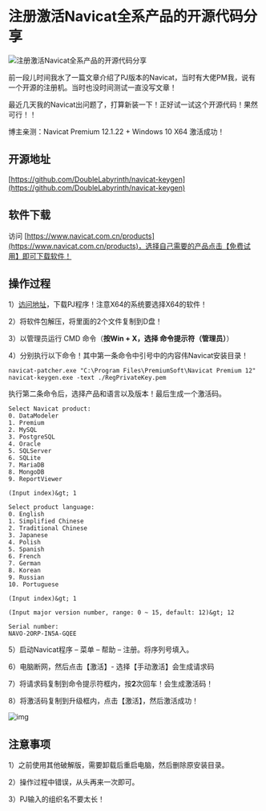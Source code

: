 # 注册激活Navicat全系产品的开源代码分享

![注册激活Navicat全系产品的开源代码分享](https://fbi.gs/2019/10/18/5da949518a576.png)

前一段儿时间我水了一篇文章介绍了PJ版本的Navicat，当时有大佬PM我，说有一个开源的注册机。当时也没时间测试一直没写文章！

最近几天我的Navicat出问题了，打算新装一下！正好试一试这个开源代码！果然可行！！

博主亲测：Navicat Premium 12.1.22 + Windows 10 X64 激活成功！

 

 

## 开源地址

[https://github.com/DoubleLabyrinth/navicat-keygen](https://github.com/DoubleLabyrinth/navicat-keygen)

 

## 软件下载

访问 [https://www.navicat.com.cn/products](https://www.navicat.com.cn/products)，选择自己需要的产品点击【免费试用】即可下载软件！

 

## 操作过程

1）[访问地址](https://github.com/DoubleLabyrinth/navicat-keygen/releases)，下载PJ程序！注意X64的系统要选择X64的软件！

2）将软件包解压，将里面的2个文件复制到D盘！

3）以管理员运行 CMD 命令（**按Win + X，选择 命令提示符（管理员）**）

4）分别执行以下命令！其中第一条命令中引号中的内容伟Navicat安装目录！

```
navicat-patcher.exe "C:\Program Files\PremiumSoft\Navicat Premium 12"
navicat-keygen.exe -text ./RegPrivateKey.pem
```

执行第二条命令后，选择产品和语言以及版本！最后生成一个激活码。

```
Select Navicat product:
0. DataModeler
1. Premium
2. MySQL
3. PostgreSQL
4. Oracle
5. SQLServer
6. SQLite
7. MariaDB
8. MongoDB
9. ReportViewer
 
(Input index)&gt; 1
 
Select product language:
0. English
1. Simplified Chinese
2. Traditional Chinese
3. Japanese
4. Polish
5. Spanish
6. French
7. German
8. Korean
9. Russian
10. Portuguese
 
(Input index)&gt; 1
 
(Input major version number, range: 0 ~ 15, default: 12)&gt; 12
 
Serial number:
NAVO-2ORP-IN5A-GQEE
```

5）启动Navicat程序 – 菜单 – 帮助 – 注册。将序列号填入。

6）电脑断网，然后点击【激活】- 选择【手动激活】会生成请求码

7）将请求码复制到命令提示符框内，按**2**次回车！会生成激活码！

8）将激活码复制到升级框内，点击【激活】，然后激活成功！

![img](https://fbi.gs/2019/10/18/5da949517d237.png)

 

## 注意事项

1）之前使用其他破解版，需要卸载后重启电脑，然后删除原安装目录。

2）操作过程中错误，从头再来一次即可。

3）PJ输入的组织名不要太长！
